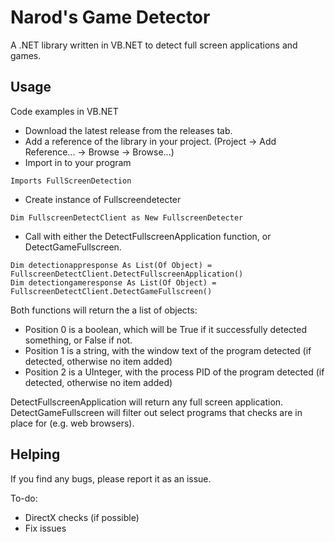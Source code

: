 # Narod's Game Detector
A .NET library written in VB.NET to detect full screen applications and games.

## Usage
Code examples in VB.NET
- Download the latest release from the releases tab.
- Add a reference of the library in your project. (Project -> Add Reference... -> Browse -> Browse...)
- Import in to your program
```vb.net
Imports FullScreenDetection
```
- Create instance of Fullscreendetecter
```vb.net
Dim FullscreenDetectClient as New FullscreenDetecter
```
- Call with either the DetectFullscreenApplication function, or DetectGameFullscreen.
```vb.net
Dim detectionappresponse As List(Of Object) = FullscreenDetectClient.DetectFullscreenApplication()
Dim detectiongameresponse As List(Of Object) = FullscreenDetectClient.DetectGameFullscreen()
```

Both functions will return the a list of objects:
* Position 0 is a boolean, which will be True if it successfully detected something, or False if not.
* Position 1 is a string, with the window text of the program detected (if detected, otherwise no item added)
* Position 2 is a UInteger, with the process PID of the program detected (if detected, otherwise no item added)

DetectFullscreenApplication will return any full screen application.
DetectGameFullscreen will filter out select programs that checks are in place for (e.g. web browsers).

## Helping
If you find any bugs, please report it as an issue.

To-do:
- DirectX checks (if possible)
- Fix issues